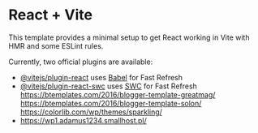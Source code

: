 # React + Vite

This template provides a minimal setup to get React working in Vite with HMR and some ESLint rules.

Currently, two official plugins are available:

- [@vitejs/plugin-react](https://github.com/vitejs/vite-plugin-react/blob/main/packages/plugin-react/README.md) uses [Babel](https://babeljs.io/) for Fast Refresh
- [@vitejs/plugin-react-swc](https://github.com/vitejs/vite-plugin-react-swc) uses [SWC](https://swc.rs/) for Fast Refresh
  https://btemplates.com/2016/blogger-template-greatmag/
  https://btemplates.com/2016/blogger-template-solon/
  https://colorlib.com/wp/themes/sparkling/
- https://wp1.adamus1234.smallhost.pl/